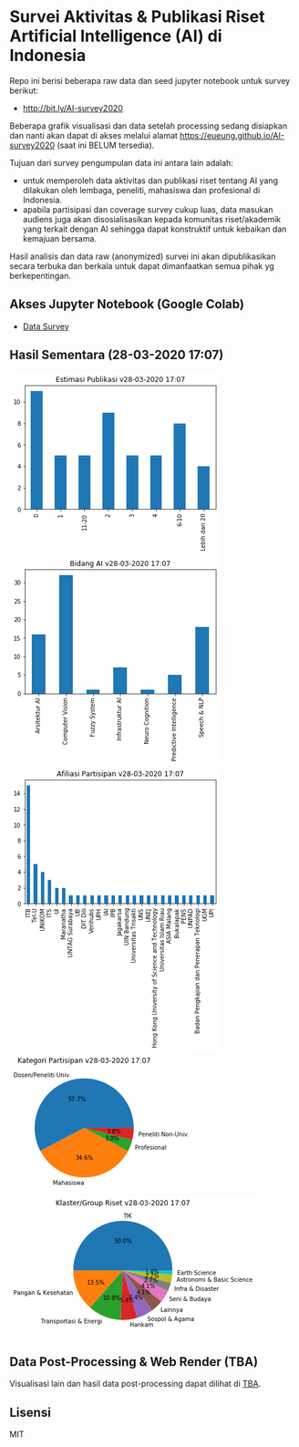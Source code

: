 # Survei Aktivitas & Publikasi Riset Artificial Intelligence (AI) di Indonesia

Repo ini berisi beberapa raw data dan seed jupyter notebook untuk survey berikut:

- http://bit.ly/AI-survey2020

Beberapa grafik visualisasi dan data setelah processing sedang disiapkan dan nanti akan dapat di akses melalui alamat
https://eueung.github.io/AI-survey2020 (saat ini BELUM tersedia).

Tujuan dari survey pengumpulan data ini antara lain adalah:
- untuk memperoleh data aktivitas dan publikasi riset tentang AI yang dilakukan oleh lembaga, peneliti, mahasiswa dan profesional di Indonesia.
- apabila partisipasi dan coverage survey cukup luas, data masukan audiens juga akan disosialisasikan kepada komunitas riset/akademik yang terkait dengan AI sehingga dapat konstruktif untuk kebaikan dan kemajuan bersama.

Hasil analisis dan data raw (anonymized) survei ini akan dipublikasikan secara terbuka dan berkala untuk dapat dimanfaatkan semua pihak yg berkepentingan.

## Akses Jupyter Notebook (Google Colab)

- [Data Survey](https://colab.research.google.com/github/eueung/AI-survey2020/blob/master/survey-ai-quickview.ipynb)

## Hasil Sementara (28-03-2020 17:07)

![](images/pub_28-03-20_17-07.png)
![](images/topic_28-03-20_17-07.png)
![](images/par_28-03-20_17-07.png)
![](images/cat_28-03-20_17-07.png)
![](images/group_28-03-20_17-07.png)


## Data Post-Processing & Web Render (TBA)

Visualisasi lain dan hasil data post-processing dapat dilihat di [TBA](https://eueung.github.io/AI-survey2020/).


## Lisensi

MIT